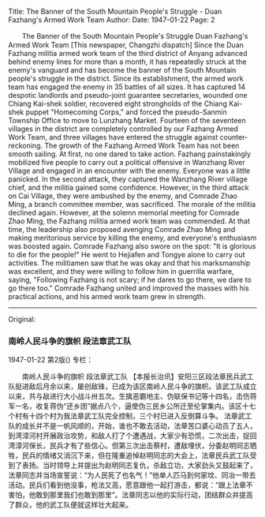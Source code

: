 Title: The Banner of the South Mountain People's Struggle - Duan Fazhang's Armed Work Team
Author:
Date: 1947-01-22
Page: 2

　　The Banner of the South Mountain People's Struggle
    Duan Fazhang's Armed Work Team
    [This newspaper, Changzhi dispatch] Since the Duan Fazhang militia armed work team of the third district of Anyang advanced behind enemy lines for more than a month, it has repeatedly struck at the enemy's vanguard and has become the banner of the South Mountain people's struggle in the district. Since its establishment, the armed work team has engaged the enemy in 35 battles of all sizes. It has captured 14 despotic landlords and pseudo-joint guarantee secretaries, wounded one Chiang Kai-shek soldier, recovered eight strongholds of the Chiang Kai-shek puppet "Homecoming Corps," and forced the pseudo-Sanmin Township Office to move to Lunzhang Market. Fourteen of the seventeen villages in the district are completely controlled by our Fazhang Armed Work Team, and three villages have entered the struggle against counter-reckoning.
    The growth of the Fazhang Armed Work Team has not been smooth sailing. At first, no one dared to take action. Fazhang painstakingly mobilized five people to carry out a political offensive in Wanzhang River Village and engaged in an encounter with the enemy. Everyone was a little panicked. In the second attack, they captured the Wanzhang River village chief, and the militia gained some confidence. However, in the third attack on Cai Village, they were ambushed by the enemy, and Comrade Zhao Ming, a branch committee member, was sacrificed. The morale of the militia declined again. However, at the solemn memorial meeting for Comrade Zhao Ming, the Fazhang militia armed work team was commended. At that time, the leadership also proposed avenging Comrade Zhao Ming and making meritorious service by killing the enemy, and everyone's enthusiasm was boosted again. Comrade Fazhang also swore on the spot: "It is glorious to die for the people!" He went to Hejiafen and Tongye alone to carry out activities. The militiamen saw that he was okay and that his marksmanship was excellent, and they were willing to follow him in guerrilla warfare, saying, "Following Fazhang is not scary; if he dares to go there, we dare to go there too." Comrade Fazhang united and improved the masses with his practical actions, and his armed work team grew in strength.



<hr /> 

Original: 


### 南岭人民斗争的旗帜  段法章武工队

1947-01-22
第2版()
专栏：

　　南岭人民斗争的旗帜
    段法章武工队
    【本报长治讯】安阳三区段法章民兵武工队挺进敌后月余以来，屡创敌锋，已成为该区南岭人民斗争的旗帜。该武工队成立以来，共与敌进行大小战斗卅五次。生擒恶霸地主、伪联保书记等十四名，击伤蒋军一名，收复蒋伪“还乡团”据点八个，逼使伪三民乡公所迁至伦掌集内。该区十七个村有十四个村为我法章武工队完全控制，三个村已进入反倒算斗争。
    法章武工队的成长并不是一帆风顺的，开始，谁也不敢去活动，法章苦口婆心动员了五人，到湾漳河村开展政治攻势，和敌人打了个遭遇战，大家少有恐慌，二次出击，捉回湾漳河保长，民兵才有了些信心。但第三次出击蔡村，遭敌埋伏，分委赵明同志牺牲，民兵的情绪又消沉下来，但在隆重追悼赵明同志的大会上，法章民兵武工队受到了表扬。当时领导上并提出为赵明同志复仇，杀敌立功，大家劲头又鼓起来了，法章同志并当场宣誓说：“为人民死了也名气！”他单人匹马到何家坟、同冶一带去活动。民兵们看到他没事，枪法又高，愿意跟他一起打游击，都说：“跟上法章不害怕，他敢到那里我们也敢到那里”。法章同志以他的实际行动，团结群众并提高了群众，他的武工队便就这样壮大起来。
